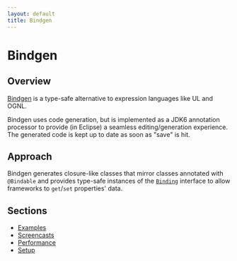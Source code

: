 ```yaml
---
layout: default
title: Bindgen
---
```


Bindgen
=======

Overview
--------

[Bindgen](http://github.com/stephenh/bindgen) is a type-safe alternative to expression languages like UL and OGNL. 

Bindgen uses code generation, but is implemented as a JDK6 annotation processor to provide (in Eclipse) a seamless editing/generation experience. The generated code is kept up to date as soon as "save" is hit.

Approach
--------

Bindgen generates closure-like classes that mirror classes annotated with `@Bindable` and provides type-safe instances of the [`Binding`][binding] interface to allow frameworks to `get`/`set` properties' data.

Sections
--------

* [Examples](examples.html)
* [Screencasts](screencasts.html)
* [Performance](performance.html)
* [Setup](setup.html)

[binding]: http://github.com/stephenh/bindgen/blob/master/bindgen/src/org/bindgen/Binding.java

